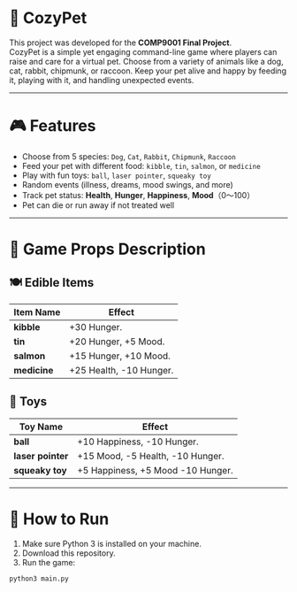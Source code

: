 # 🐾 CozyPet
This project was developed for the **COMP9001 Final Project**.  
CozyPet is a simple yet engaging command-line game where players can raise and care for a virtual pet. Choose from a variety of animals like a dog, cat, rabbit, chipmunk, or raccoon. Keep your pet alive and happy by feeding it, playing with it, and handling unexpected events.

---

# 🎮 Features

- Choose from 5 species: `Dog`, `Cat`, `Rabbit`, `Chipmunk`, `Raccoon`
- Feed your pet with different food: `kibble`, `tin`, `salmon`, or `medicine`
- Play with fun toys: `ball`, `laser pointer`, `squeaky toy`
- Random events (illness, dreams, mood swings, and more)
- Track pet status: **Health**, **Hunger**, **Happiness**, **Mood**（0～100）
- Pet can die or run away if not treated well

---

# 📖 Game Props Description
## 🍽️ Edible Items
| Item Name    | Effect                   |
| ------------ | ------------------------ |
| **kibble**   | +30 Hunger.              |
| **tin**      | +20 Hunger, +5 Mood.     |
| **salmon**   | +15 Hunger, +10 Mood.    |
| **medicine** | +25 Health, -10 Hunger.  |

## 🧸 Toys
| Toy Name          | Effect                             |
| ----------------- | -----------------------------------|
| **ball**          | +10 Happiness, -10 Hunger.         |
| **laser pointer** | +15 Mood, -5 Health, -10 Hunger.   |
| **squeaky toy**   | +5 Happiness, +5 Mood -10 Hunger.  |


---

# 🚀 How to Run

1. Make sure Python 3 is installed on your machine.
2. Download this repository.
3. Run the game:

```bash
python3 main.py
